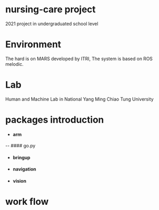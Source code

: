 # nursing-care project
2021 project in undergraduated school level

# Environment
The hard is on MARS developed by ITRI, The system is based on ROS melodic.


# Lab
Human and Machine Lab in National Yang Ming Chiao Tung University

# packages introduction
- #### arm
-- #### go.py
- #### bringup
- #### navigation
- #### vision
# work flow
